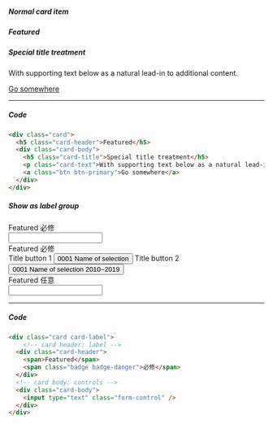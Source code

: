 ##### Normal card item
<div class="card">
  <h5 class="card-header">Featured</h5>
  <div class="card-body">
    <h5 class="card-title">Special title treatment</h5>
    <p class="card-text">With supporting text below as a natural lead-in to additional content.</p>
    <a href="javascript:void(0)" class="btn btn-primary">Go somewhere</a>
  </div>
</div>

---
##### Code
```html
<div class="card">
  <h5 class="card-header">Featured</h5>
  <div class="card-body">
    <h5 class="card-title">Special title treatment</h5>
    <p class="card-text">With supporting text below as a natural lead-in to additional content.</p>
    <a class="btn btn-primary">Go somewhere</a>
  </div>
</div>
```
##### Show as label group
<div class="card card-label mb-2">
  <div class="card-header">
    <span>Featured</span>
    <span class="badge badge-danger">必修</span>
  </div>
  <div class="card-body">
    <input type="text" class="form-control" />
  </div>
</div>
<div class="card card-label mb-2">
  <div class="card-header">
    <span>Featured</span>
    <span class="badge badge-danger">必修</span>
  </div>
  <div class="card-body">
    <span>Title button 1</span>
    <button type="button" class="btn btn-selection mt-2 mb-2">
        <span class="badge badge-secondary">0001</span>
        <span>Name of selection</span>
    </button>
    <span>Title button 2</span>
    <button type="button" class="btn btn-selection mt-2 mb-2">
        <span class="badge badge-secondary">0001</span>
        <span>Name of selection</span>
        <span class="d-block mt-1">2010~2019</span>
    </button>
  </div>
</div>
<div class="card card-label mb-2">
  <div class="card-header">
    <span>Featured</span>
    <span class="badge badge-info">任意</span>
  </div>
  <div class="card-body">
    <input type="text" class="form-control" />
  </div>
</div>

---
##### Code
```html
<div class="card card-label">
    <!-- card header: label -->
  <div class="card-header">
    <span>Featured</span>
    <span class="badge badge-danger">必修</span>
  </div>
  <!-- card body: controls -->
  <div class="card-body">
    <input type="text" class="form-control" />
  </div>
</div>
```